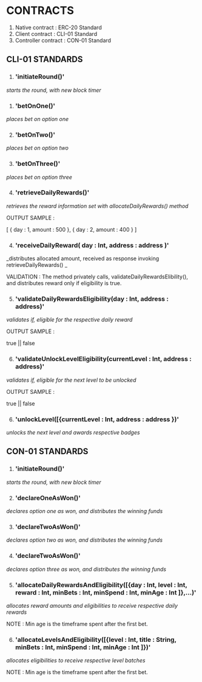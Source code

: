 # CONTRACTS

1. Native contract : ERC-20 Standard
2. Client contract : CLI-01 Standard
3. Controller contract : CON-01 Standard

## CLI-01 STANDARDS

1. ### 'initiateRound()'

_starts the round, with new block timer_

1. ### 'betOnOne()'

_places bet on option one_

2. ### 'betOnTwo()'

_places bet on option two_

3. ### 'betOnThree()'

_places bet on option three_

4. ### 'retrieveDailyRewards()'

_retrieves the reward information set with allocateDailyRewards() method_

OUTPUT SAMPLE :

[
{
day : 1,
amount : 500
},
{
day : 2,
amount : 400
}
]

4. ### 'receiveDailyReward( day : Int, address : address )'

_distributes allocated amount, received as response invoking retrieveDailyRewards() _

VALIDATION : The method privately calls, validateDailyRewardsElibility(), and distributes reward only if eligibility is true.

5. ### 'validateDailyRewardsEligibility(day : Int, address : address)'

_validates if, eligible for the respective daily reward_

OUTPUT SAMPLE :

true || false

6. ### 'validateUnlockLevelEligibility(currentLevel : Int, address : address)'

_validates if, eligible for the next level to be unlocked_

OUTPUT SAMPLE :

true || false

6. ### 'unlockLevel([{currentLevel : Int, address : address })'

_unlocks the next level and awards respective badges_

## CON-01 STANDARDS

1. ### 'initiateRound()'

_starts the round, with new block timer_

2. ### 'declareOneAsWon()'

_declares option one as won, and distributes the winning funds_

3. ### 'declareTwoAsWon()'

_declares option two as won, and distributes the winning funds_

4. ### 'declareTwoAsWon()'

_declares option three as won, and distributes the winning funds_

5. ### 'allocateDailyRewardsAndEligibility([{day : Int, level : Int, reward : Int, minBets : Int, minSpend : Int, minAge : Int ]},...)'

_allocates reward amounts and eligibilities to receive respective daily rewards_

NOTE : Min age is the timeframe spent after the first bet.

6. ### 'allocateLevelsAndEligibility([{level : Int, title : String, minBets : Int, minSpend : Int, minAge : Int ]})'

_allocates eligibilities to receive respective level batches_

NOTE : Min age is the timeframe spent after the first bet.
